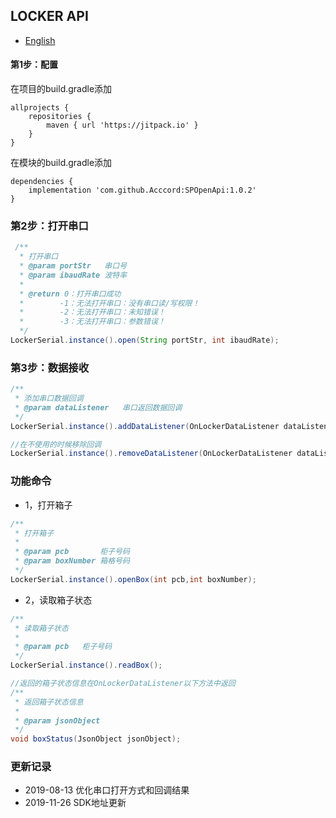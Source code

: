 ## LOCKER API
- [English](https://github.com/Acccord/AndroidSerialPort/blob/master/doc/LockerApi-en.md)

#### 第1步：配置
在项目的build.gradle添加
```
allprojects {
    repositories {
        maven { url 'https://jitpack.io' }
    }
}
```
在模块的build.gradle添加
```
dependencies {
    implementation 'com.github.Acccord:SPOpenApi:1.0.2'
}
```

### 第2步：打开串口
``` java
 /**
  * 打开串口
  * @param portStr   串口号
  * @param ibaudRate 波特率
  *
  * @return 0：打开串口成功
  *        -1：无法打开串口：没有串口读/写权限！
  *        -2：无法打开串口：未知错误！
  *        -3：无法打开串口：参数错误！
  */
LockerSerial.instance().open(String portStr, int ibaudRate);
```

### 第3步：数据接收
``` java
/**
 * 添加串口数据回调
 * @param dataListener   串口返回数据回调
 */
LockerSerial.instance().addDataListener(OnLockerDataListener dataListener);

//在不使用的时候移除回调
LockerSerial.instance().removeDataListener(OnLockerDataListener dataListener);
```

### 功能命令
- 1，打开箱子
``` java
/**
 * 打开箱子
 *
 * @param pcb       柜子号码
 * @param boxNumber 箱格号码
 */
LockerSerial.instance().openBox(int pcb,int boxNumber);
```

- 2，读取箱子状态
``` java
/**
 * 读取箱子状态
 *
 * @param pcb   柜子号码
 */
LockerSerial.instance().readBox();

//返回的箱子状态信息在OnLockerDataListener以下方法中返回
/**
 * 返回箱子状态信息
 *
 * @param jsonObject
 */
void boxStatus(JsonObject jsonObject);
```

### 更新记录
- 2019-08-13 优化串口打开方式和回调结果
- 2019-11-26 SDK地址更新

